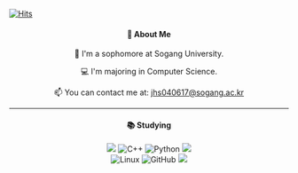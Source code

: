 [![Hits](https://hits.seeyoufarm.com/api/count/incr/badge.svg?url=https%3A%2F%2Fgithub.com%2Fjeong-hui-seon&count_bg=%23FFD9D9&title_bg=%23FFA8A8&icon=&icon_color=%23E7E7E7&title=hits&edge_flat=false)](https://hits.seeyoufarm.com)
<div align="center">
  <h4>👋 About Me</h4>
  <p>🌱 I'm a sophomore at Sogang University.</p>
  <p>💻 I'm majoring in Computer Science.</p>
  <p>📫 You can contact me at: <a href="mailto:jhs040617@sogang.ac.kr">jhs040617@sogang.ac.kr</a></p>
  <hr>
  <h4>📚 Studying</h4>
  <img src="https://img.shields.io/badge/C-A8B9CC?style=flat&logo=C&logoColor=white"/>
  <img src="https://img.shields.io/badge/c++-00599C?style=for-the-flat&logo=c%2B%2B&logoColor=white" alt="C++">
  <img src="https://img.shields.io/badge/python-3776AB?style=for-the-flat&logo=python&logoColor=white" alt="Python">
  <img src="https://img.shields.io/badge/Java-007396?style=flat&logo=OpenJDK&logoColor=white"/>
  <br>
  <img src="https://img.shields.io/badge/linux-FCC624?style=for-the-flat&logo=linux&logoColor=black" alt="Linux">
  <img src="https://img.shields.io/badge/github-181717?style=for-the-flat&logo=github&logoColor=white" alt="GitHub">
  <img src="https://img.shields.io/badge/Ubuntu-E95420?style=flat&logo=Ubuntu&logoColor=white"/>
  <br><br>
</div>
